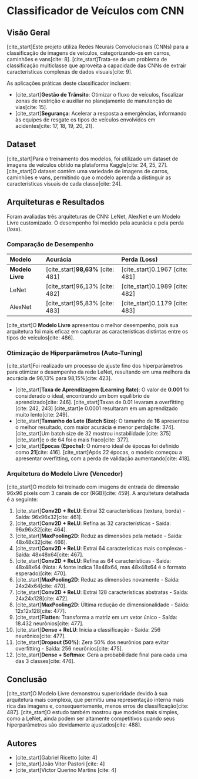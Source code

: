 # Classificador de Veículos com CNN

## Visão Geral

[cite_start]Este projeto utiliza Redes Neurais Convolucionais (CNNs) para a classificação de imagens de veículos, categorizando-os em carros, caminhões e vans[cite: 8]. [cite_start]Trata-se de um problema de classificação multiclasse que aproveita a capacidade das CNNs de extrair características complexas de dados visuais[cite: 9].

As aplicações práticas deste classificador incluem:
* [cite_start]**Gestão de Trânsito**: Otimizar o fluxo de veículos, fiscalizar zonas de restrição e auxiliar no planejamento de manutenção de vias[cite: 15].
* [cite_start]**Segurança**: Acelerar a resposta a emergências, informando às equipes de resgate os tipos de veículos envolvidos em acidentes[cite: 17, 18, 19, 20, 21].

## Dataset

[cite_start]Para o treinamento dos modelos, foi utilizado um dataset de imagens de veículos obtido na plataforma Kaggle[cite: 24, 25, 27]. [cite_start]O dataset contém uma variedade de imagens de carros, caminhões e vans, permitindo que o modelo aprenda a distinguir as características visuais de cada classe[cite: 24].

## Arquiteturas e Resultados

Foram avaliadas três arquiteturas de CNN: LeNet, AlexNet e um Modelo Livre customizado. O desempenho foi medido pela acurácia e pela perda (*loss*).

### Comparação de Desempenho

| Modelo | Acurácia | Perda (Loss) |
| :--- | :--- | :--- |
| **Modelo Livre** | [cite_start]**98,63%** [cite: 481] | [cite_start]0.1967 [cite: 481] |
| LeNet | [cite_start]96,13% [cite: 482] | [cite_start]0.1989 [cite: 482] |
| AlexNet | [cite_start]95,83% [cite: 483] | [cite_start]0.1179 [cite: 483] |

[cite_start]O **Modelo Livre** apresentou o melhor desempenho, pois sua arquitetura foi mais eficaz em capturar as características distintas entre os tipos de veículos[cite: 486].

### Otimização de Hiperparâmetros (Auto-Tuning)

[cite_start]Foi realizado um processo de ajuste fino dos hiperparâmetros para otimizar o desempenho da rede LeNet, resultando em uma melhora da acurácia de 96,13% para 98,15%[cite: 423].

* [cite_start]**Taxa de Aprendizagem (Learning Rate)**: O valor de **0.001** foi considerado o ideal, encontrando um bom equilíbrio de aprendizado[cite: 246]. [cite_start]Taxas de 0.01 levaram a overfitting [cite: 242, 243] [cite_start]e 0.0001 resultaram em um aprendizado muito lento[cite: 249].
* [cite_start]**Tamanho do Lote (Batch Size)**: O tamanho de **16** apresentou o melhor resultado, com maior acurácia e menor perda[cite: 374]. [cite_start]Um batch size de 32 mostrou instabilidade [cite: 375] [cite_start]e o de 64 foi o mais fraco[cite: 377].
* [cite_start]**Épocas (Epochs)**: O número ideal de épocas foi definido como **21**[cite: 416]. [cite_start]Após 22 épocas, o modelo começou a apresentar overfitting, com a perda de validação aumentando[cite: 418].

### Arquitetura do Modelo Livre (Vencedor)

[cite_start]O modelo foi treinado com imagens de entrada de dimensão 96x96 pixels com 3 canais de cor (RGB)[cite: 459]. A arquitetura detalhada é a seguinte:

1.  [cite_start]**Conv2D + ReLU**: Extrai 32 características (textura, borda) - Saída: 96x96x32[cite: 461].
2.  [cite_start]**Conv2D + ReLU**: Refina as 32 características - Saída: 96x96x32[cite: 464].
3.  [cite_start]**MaxPooling2D**: Reduz as dimensões pela metade - Saída: 48x48x32[cite: 466].
4.  [cite_start]**Conv2D + ReLU**: Extrai 64 características mais complexas - Saída: 48x48x64[cite: 467].
5.  [cite_start]**Conv2D + ReLU**: Refina as 64 características - Saída: 48x48x64 (Nota: A fonte indica 18x48x64, mas 48x48x64 é o formato esperado)[cite: 470].
6.  [cite_start]**MaxPooling2D**: Reduz as dimensões novamente - Saída: 24x24x64[cite: 470].
7.  [cite_start]**Conv2D + ReLU**: Extrai 128 características abstratas - Saída: 24x24x128[cite: 472].
8.  [cite_start]**MaxPooling2D**: Última redução de dimensionalidade - Saída: 12x12x128[cite: 477].
9.  [cite_start]**Flatten**: Transforma a matriz em um vetor único - Saída: 18.432 neurônios[cite: 477].
10. [cite_start]**Dense + ReLU**: Inicia a classificação - Saída: 256 neurônios[cite: 477].
11. [cite_start]**Dropout (50%)**: Zera 50% dos neurônios para evitar overfitting - Saída: 256 neurônios[cite: 475].
12. [cite_start]**Dense + Softmax**: Gera a probabilidade final para cada uma das 3 classes[cite: 476].

## Conclusão

[cite_start]O Modelo Livre demonstrou superioridade devido à sua arquitetura mais complexa, que permitiu uma representação interna mais rica das imagens e, consequentemente, menos erros de classificação[cite: 487]. [cite_start]O estudo também mostrou que modelos mais simples, como a LeNet, ainda podem ser altamente competitivos quando seus hiperparâmetros são devidamente ajustados[cite: 488].

## Autores

* [cite_start]Gabriel Ricetto [cite: 4]
* [cite_start]João Vitor Pastori [cite: 4]
* [cite_start]Victor Querino Martins [cite: 4]
